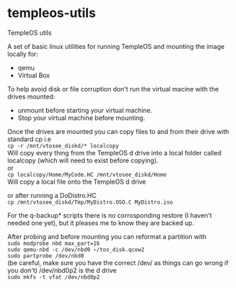 # templeos-utils
TempleOS utils

A set of basic linux utilities for running TempleOS and mounting the image locally for:
* qemu
* Virtual Box

To help avoid disk or file corruption don't run the virtual macine with the drives mounted:
* unmount before starting your virtual machine.
* Stop your virtual machine before mounting.

Once the drives are mounted you can copy files to and from their drive with standard cp i.e<br/>
`cp -r /mnt/vtosee_diskd/* localcopy`<br/>
Will copy every thing from the TempleOS d drive into a local folder called localcopy (which will need to exist before copying).<br/> 
or<br/>
`cp localcopy/Home/MyCode.HC /mnt/vtosee_diskd/Home`<br/>
Will copy a local file onto the TempleOS d drive</b>

or after running a DoDistro.HC<br/>
`cp /mnt/vtosee_diskd/Tmp/MyDistro.OSO.C MyDistro.iso`

For the q-backup* scripts there is no corrosponding restore (I haven't needed one yet), but it pleases me to know they are backed up. <br/>

After probing and before mounting you can reformat a partition with<br/> 
`sudo modprobe nbd max_part=16`<br/>
`sudo qemu-nbd -c /dev/nbd0 ~/tos_disk.qcow2`<br/>
`sudo partprobe /dev/nbd0`<br/>
(be careful, make sure you have the correct /dev/<name> as things can go wrong if you don't) /dev/nbd0p2 is the d drive<br/>
`sudo mkfs -t vfat /dev/nbd0p2`


